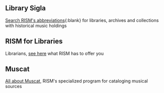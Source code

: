 <!--
<article class="notification is-warning is-light">
    <p class="has-text-weight-semibold">Announcements</p>
    <p>The Editorial Center office will be closed from December 23 to January 7.</p>
</article>
-->  

## Library Sigla

[Search RISM's abbreviations](/community/sigla.html){:blank} for libraries, archives and collections with historical music holdings

## RISM for Libraries

Librarians, [see here](/organization/rism-for-libraries.html) what RISM has to offer you

## Muscat

[All about Muscat](/community/muscat.html), RISM's specialized program for cataloging musical sources
